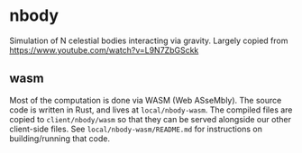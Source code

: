 # nbody

Simulation of N celestial bodies interacting via gravity. Largely copied from
https://www.youtube.com/watch?v=L9N7ZbGSckk

## wasm

Most of the computation is done via WASM (Web ASseMbly). The source code is
written in Rust, and lives at `local/nbody-wasm`. The compiled files are copied
to `client/nbody/wasm` so that they can be served alongside our other
client-side files. See `local/nbody-wasm/README.md` for instructions on
building/running that code.
